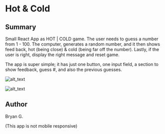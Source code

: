 # Hot & Cold

## Summary 

Small React App as HOT | COLD game. The user needs to guess a number from 1 - 100. The computer, generates a random number, 
and it then shows feed back, hot (being close) &  cold (being far off the number). Lastly, if the user is right, display 
the right message and reset game. 

The app is super simple; it has just one button, one input field, a section to show feedback, guess #, and also the previous guesses.

![alt_text](https://github.com/bryg217/hot-cold/blob/master/screenshots/Screenshot%20(117).png)

![alt_text](https://github.com/bryg217/hot-cold/blob/master/screenshots/Screenshot%20(118).png)

## Author

Bryan G.

(This app is not mobile responsive)
